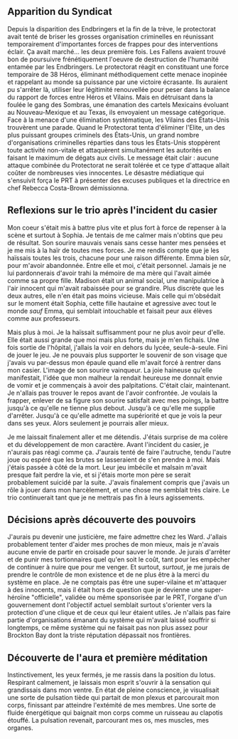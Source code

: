 ## Apparition du Syndicat 

Depuis la disparition des Endbringers et la fin de la trève, le protectorat avait tenté de briser les grosses organisation criminelles en réunissant temporairement d'importantes forces de frappes pour des interventions éclair. Ça avait marché… les deux première fois. Les Fallens avaient trouvé bon de poursuivre frénétiquement l'oeuvre de destruction de l'humanité entamée par les Endbringers. Le protectorat réagit en constituant une force temporaire de 38 Héros, éliminant méthodiquement cette menace inopinée et rappelant au monde sa puissance par une victoire écrasante. Ils auraient pu s'arrêter là, utiliser leur légitimité renouvellée pour peser dans la balance du rapport de forces entre Héros et Vilains. Mais en détruisant dans la foulée le gang des Sombras, une émanation des cartels Mexicains évoluant au Nouveau-Mexique et au Texas, ils envoyaient un message catégorique. Face à la menace d'une élimination systématique, les Vilains des États-Unis trouvèrent une parade. Quand le Protectorat tenta d'éliminer l'Elite, un des plus puissant groupes criminels des États-Unis, un grand nombre d'organisations criminelles réparties dans tous les États-Unis stoppèrent toute activité non-vitale et attaquèrent simultanément les autorités en faisant le maximum de dégats aux civils. Le message était clair : aucune attaque combinée du Protectorat ne serait tolérée et ce type d'attaque allait coûter de nombreuses vies innocentes. Le désastre médiatique qui s'ensuivit força le PRT à présenter des excuses publiques et la directrice en chef Rebecca Costa-Brown démissionna.


## Reflexions sur le trio après l'incident du casier

Mon coeur s'était mis à battre plus vite et plus fort à force de repenser à la scène et surtout à Sophia. Je tentais de me calmer mais n'obtins que peu de résultat. Son sourire mauvais venais sans cesse hanter mes pensées et je me mis à la haïr de toutes mes forces. Je me rendis compte que je les haïssais toutes les trois, chacune pour une raison différente. Emma bien sûr, pour m'avoir abandonnée. Entre elle et moi, c'était personnel. Jamais je ne lui pardonnerais d'avoir trahi la mémoire de ma mère qui l'avait aimée comme sa propre fille. Madison était un animal social, une manipulatrice à l'air innocent qui m'avait rabaissée pour se grandire. Plus discrète que les deux autres, elle n'en était pas moins vicieuse. Mais celle qui m'obsédait sur le moment était Sophia, cette fille hautaine et agressive avec tout le monde *sauf* Emma, qui semblait intouchable et faisait peur aux élèves comme aux professeurs.

Mais plus à moi. Je la haïssait suffisamment pour ne plus avoir peur d'elle. Elle était aussi grande que moi mais plus forte, mais je m'en fichais. Une fois sortie de l'hôpital, j'allais la voir en dehors du lycée, seule-à-seule. Fini de jouer le jeu. Je ne pouvais plus supporter le souvenir de son visage que j'avais vu par-dessus mon épaule quand elle m'avait forcé à rentrer dans mon casier. L'image de son sourire vainqueur. La joie haineuse qu'elle manifestait, l'idée que mon malheur la rendait heureuse me donnait envie de vomir et je commençais à avoir des palpitations. C'était clair, maintenant. Je n'allais pas trouver le repos avant de l'avoir confrontée. Je voulais la frapper, enlever de sa figure son sourire satisfait avec mes poings, la battre jusqu'à ce qu'elle ne tienne plus debout. Jusqu'à ce qu'elle me supplie d'arrêter. Jusqu'à ce qu'elle admette ma supériorité et que je vois la peur dans ses yeux. Alors seulement je pourrais aller mieux.

Je me laissait finalement aller et me détendis. J'étais surprise de ma colère et du développement de mon caractère. Avant l'incident du casier, je n'aurais pas réagi comme ça. J'aurais tenté de faire l'autruche, tendu l'autre joue ou espéré que les brutes se lasseraient de s'en prendre à moi. Mais j'étais passée à côté de la mort. Leur jeu imbécile et malsain m'avait presque fait perdre la vie, et si j'étais morte mon père se serait probablement suicidé par la suite. J'avais finalement compris que j'avais un rôle à jouer dans mon harcèlement, et une chose me semblait très claire. Le trio continuerait tant que je ne mettrais pas fin à leurs agissements.


## Décisions après découverte des pouvoirs

J'aurais pu devenir une justicière, me faire admettre chez les Ward. J'allais probablement tenter d'aider mes proches de mon mieux, mais je n'avais aucune envie de partir en croisade pour sauver le monde. Je jurais d'arrêter et de punir mes tortionnaires quel qu'en soit le coût, tant pour les empêcher de continuer à nuire que pour me venger. Et surtout, *surtout*, je me jurais de prendre le contrôle de mon existence et de ne plus être à la merci du système en place. Je ne comptais pas être une super-vilaine et m'attaquer à des innocents, mais il était hors de question que je devienne une super-héroïne "officielle", validée ou même sponsorisée par le PRT, l'organe d'un gouvernement dont l'objectif actuel semblait surtout s'orienter vers la protection d'une clique et de ceux qui leur étaient utiles. Je n'allais pas faire partie d'organisations émanant du système qui m'avait laissé souffrir si longtemps, ce même système qui ne faisait pas non plus assez pour Brockton Bay dont la triste réputation dépassait nos frontières.


## Découverte de l'aura et première méditation

Instinctivement, les yeux fermés, je me rassis dans la position du lotus. Respirant calmement, je laissais mon esprit s'ouvrir à la sensation qui grandissais dans mon ventre. En état de pleine conscience, je visualisait une sorte de pulsation tiède qui partait de mon plexus et parcourait mon corps, finissant par atteindre l'extémité de mes membres. Une sorte de fluide énergétique qui baignait mon corps comme un ruisseau au clapotis étouffé. La pulsation revenait, parcourant mes os, mes muscles, mes organes.  